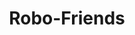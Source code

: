 ---
section: "works"
order: 3
title: "Robo-Friends"
imgName: "robofriend"
links: { 
         github: "https://github.com/initialsky0/Robo-friends", 
         link: "https://initialsky0.github.io/Robo-friends/"
       }
---